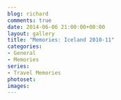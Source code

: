 ```yaml
---
blog: richard
comments: true
date: 2014-06-06 21:00:00+00:00
layout: gallery
title: "Memories: Iceland 2010-11"
categories:
- General
- Memories
series: 
- Travel Memories
photoset: 
images: 
---
```


